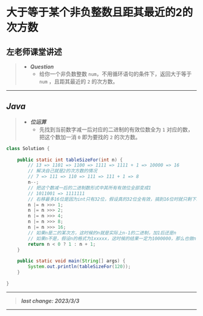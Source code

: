 # 大于等于某个非负整数且距其最近的2的次方数

## 左老师课堂讲述

> - ***Question***
>   - 给你一个非负数整数 `num`，不用循环语句的条件下，返回大于等于 `num` ，且距其最近的 `2` 的次方数。

---

## *Java*

> - ***位运算***
>   - 先找到当前数字减一后对应的二进制的有效位数全为 `1` 对应的数，把这个数加一消 `0` 即为要找的 `2` 的次方数。

```java
class Solution {
    
    public static int tableSizeFor(int n) {
        // 13 => 1101 => 1100 => 1111 => 1111 + 1 => 10000 => 16
        // 解决自己就是2的次方数的情况
        // 7 => 111 => 110 => 111 => 111 + 1 => 8
        n--;
        // 把这个数减一后的二进制数形式中其所有有效位全部变成1
        // 1011001 => 1111111
        // 右移最多16位是因为int只有32位，假设真的32位全有效，搞到16位时就只剩下16位了
        n |= n >>> 1;
        n |= n >>> 2;
        n |= n >>> 4;
        n |= n >>> 8;
        n |= n >>> 16;
        // 如果n是二的某次方，这时候的n就是实际上n-1的二进制，加1后还是n
        // 如果n不是，假设n的格式为1xxxxx，这时候的结果一定为1000000，那么也做n-1可以考虑上面的情况，不影响最后的结果，哪怕n-1是二的某次方，因为题目要求大于等于最近的，而n-1<n
        return n < 0 ? 1 : n + 1;
    }
    
    public static void main(String[] args) {
        System.out.println(tableSizeFor(120));
    }
    
}
```

---

> ***last change: 2023/3/3***

---

